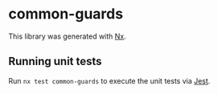 # common-guards

This library was generated with [Nx](https://nx.dev).


## Running unit tests

Run `nx test common-guards` to execute the unit tests via [Jest](https://jestjs.io).


